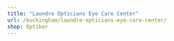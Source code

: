 ```yaml
---
title: "Laundre Opticians Eye Care Center"
url: /buckingham/laundre-opticians-eye-care-center/
shop: Optiker
---
```

